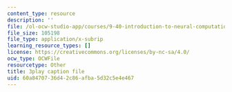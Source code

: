 ```yaml
---
content_type: resource
description: ''
file: /ol-ocw-studio-app/courses/9-40-introduction-to-neural-computation-spring-2018/60a8470736d42c86afba5d32c5e4e467_smHwRzk81b0.srt
file_size: 105198
file_type: application/x-subrip
learning_resource_types: []
license: https://creativecommons.org/licenses/by-nc-sa/4.0/
ocw_type: OCWFile
resourcetype: Other
title: 3play caption file
uid: 60a84707-36d4-2c86-afba-5d32c5e4e467
---
```

